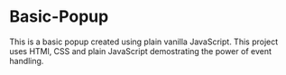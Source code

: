 # Basic-Popup
This is a basic popup created using plain vanilla JavaScript. This project uses HTMl, CSS and plain JavaScript demostrating the power of event handling.
